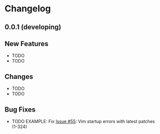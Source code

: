 # Changelog

## 0.0.1 (developing)

## New Features

 - TODO
 - TODO

## Changes

 - TODO
 - TODO

## Bug Fixes

 - TODO EXAMPLE: Fix [Issue #55](https://github.com/exvim/main/issues/55): Vim startup errors with latest patches (1-324)
